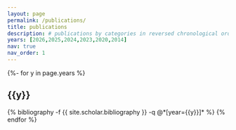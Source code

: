 ```yaml
---
layout: page
permalink: /publications/
title: publications
description: # publications by categories in reversed chronological order. generated by jekyll-scholar.
years: [2026,2025,2024,2023,2020,2014]
nav: true
nav_order: 1
---
```

<!-- _pages/publications.md -->
<div class="publications">

{%- for y in page.years %}
  <h2 class="year">{{y}}</h2>
  {% bibliography -f {{ site.scholar.bibliography }} -q @*[year={{y}}]* %}
{% endfor %}

</div>
